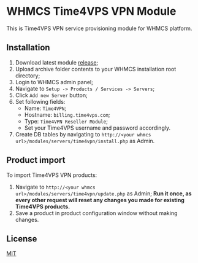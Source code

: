 # WHMCS Time4VPS VPN Module  
  
This is Time4VPS VPN service provisioning module for WHMCS platform.   
  
## Installation  
  
 1. Download latest module [release](https://github.com/time4vps/vpn-whmcs/releases);
 2. Upload archive folder contents to your WHMCS installation root directory;
 3. Login to WHMCS admin panel;
 4. Navigate to `Setup -> Products / Services -> Servers`;
 5. Click `Add new Server` button;
 6. Set following fields:
	- Name: `Time4VPN`;
	- Hostname: `billing.time4vps.com`;
	- Type: `Time4VPN Reseller Module`;
	- Set your Time4VPS username and password accordingly.
7. Create DB tables by navigating to `http://<your whmcs url>/modules/servers/time4vpn/install.php` as Admin.
  
## Product import
To import Time4VPS VPN products:
1. Navigate to `http://<your whmcs url>/modules/servers/time4vpn/update.php` as Admin;
**Run it once, as every other request will reset any changes you made for existing Time4VPS products.**
2. Save a product in product configuration window without making changes.

  
## License  
[MIT](https://github.com/time4vps/vpn-whmcs/blob/main/LICENSE)
